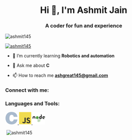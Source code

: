 <h1 align="center">Hi 👋, I'm Ashmit Jain</h1>
<h3 align="center">A coder for fun and experience</h3>

<p align="left"> <img src="https://komarev.com/ghpvc/?username=ashmit145&label=Profile%20views&color=0e75b6&style=flat" alt="ashmit145" /> </p>

<p align="left"> <a href="https://github.com/ryo-ma/github-profile-trophy"><img src="https://github-profile-trophy.vercel.app/?username=ashmit145" alt="ashmit145" /></a> </p>

- 🌱 I’m currently learning **Robotics and automation**

- 💬 Ask me about **C**

- 📫 How to reach me **ashgreat145@gmail.com**

<h3 align="left">Connect with me:</h3>
<p align="left">
</p>

<h3 align="left">Languages and Tools:</h3>
<p align="left"> <a href="https://www.cprogramming.com/" target="_blank" rel="noreferrer"> <img src="https://raw.githubusercontent.com/devicons/devicon/master/icons/c/c-original.svg" alt="c" width="40" height="40"/> </a> <a href="https://developer.mozilla.org/en-US/docs/Web/JavaScript" target="_blank" rel="noreferrer"> <img src="https://raw.githubusercontent.com/devicons/devicon/master/icons/javascript/javascript-original.svg" alt="javascript" width="40" height="40"/> </a> <a href="https://nodejs.org" target="_blank" rel="noreferrer"> <img src="https://raw.githubusercontent.com/devicons/devicon/master/icons/nodejs/nodejs-original-wordmark.svg" alt="nodejs" width="40" height="40"/> </a> </p>

<p>&nbsp;<img align="center" src="https://github-readme-stats.vercel.app/api?username=ashmit145&show_icons=true&locale=en" alt="ashmit145" /></p>
